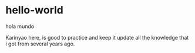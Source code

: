 # hello-world
hola mundo 


Karinyao here, is good to practice and keep it update all the knowledge that i got from several years ago.
